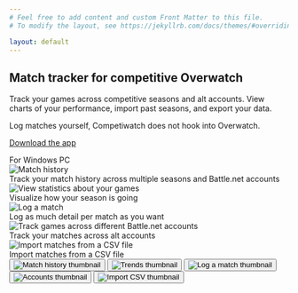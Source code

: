 ```yaml
---
# Feel free to add content and custom Front Matter to this file.
# To modify the layout, see https://jekyllrb.com/docs/themes/#overriding-theme-defaults

layout: default
---
```


<div class="clearfix mb-4 pb-4">
  <div class="col-md-7 f4 float-md-left text-center mb-4-sm">
    <h2 class="h2 mb-2 text-normal">Match tracker for competitive Overwatch</h2>
    <div class="mx-auto col-md-10">
      <p>
        Track your games across competitive seasons and alt accounts.
        <span class="no-wrap">View charts</span> of your performance, import
        past seasons, <span class="no-wrap">and export your data.</span>
      </p>
      Log matches yourself, Competiwatch does not hook into Overwatch.
    </div>
  </div>
  <div class="col-md-5 float-md-left text-center">
    <p>
      <a class="btn-primary btn-large h2 btn" href="{{ site.app_repo_url }}/releases/latest">Download the app</a>
    </p>
    <span class="text-small text-gray">For Windows PC</span>
  </div>
</div>

<div class="carousel border rounded-2 js-carousel">
  <div class="carousel-image anim-fade-in text-center active screenshot-1">
    <img src="{{ "/assets/match-history.png" | relative_url }}" class="d-inline-block img-responsive" alt="Match history">
    <div class="pt-2 text-gray">
      Track your match history across multiple seasons and Battle.net accounts
    </div>
  </div>
  <div class="carousel-image anim-fade-in text-center screenshot-2">
    <img src="{{ "/assets/trends.png" | relative_url }}" class="d-inline-block img-responsive" alt="View statistics about your games">
    <div class="pt-2 text-gray">
      Visualize how your season is going
    </div>
  </div>
  <div class="carousel-image anim-fade-in text-center screenshot-3">
    <img src="{{ "/assets/log-match.png" | relative_url }}" class="d-inline-block img-responsive" alt="Log a match">
    <div class="pt-2 text-gray">
      Log as much detail per match as you want
    </div>
  </div>
  <div class="carousel-image anim-fade-in text-center screenshot-4">
    <img src="{{ "/assets/accounts.png" | relative_url }}" class="d-inline-block img-responsive" alt="Track games across different Battle.net accounts">
    <div class="pt-2 text-gray">
      Track your matches across alt accounts
    </div>
  </div>
  <div class="carousel-image anim-fade-in text-center screenshot-5">
    <img src="{{ "/assets/import.png" | relative_url }}" class="d-inline-block img-responsive" alt="Import matches from a CSV file">
    <div class="pt-2 text-gray">
      Import matches from a CSV file
    </div>
  </div>

  <div class="carousel-nav border-top d-flex flex-items-stretch flex-justify-between">
    <button aria-label="Match history" type="button" class="border-right carousel-nav-item active tooltipped tooltipped-n js-carousel-nav-item" data-target="screenshot-1">
      <img src="{{ "/assets/match-history.png" | relative_url }}" class="img-responsive" alt="Match history thumbnail">
    </button>
    <button aria-label="Trends" type="button" class="border-right carousel-nav-item tooltipped tooltipped-n js-carousel-nav-item" data-target="screenshot-2">
      <img src="{{ "/assets/trends-thumb.png" | relative_url }}" class="img-responsive" alt="Trends thumbnail">
    </button>
    <button aria-label="Log a match" type="button" class="border-right carousel-nav-item tooltipped tooltipped-n js-carousel-nav-item" data-target="screenshot-3">
      <img src="{{ "/assets/log-match-thumb.png" | relative_url }}" class="img-responsive" alt="Log a match thumbnail">
    </button>
    <button aria-label="Accounts" type="button" class="border-right carousel-nav-item tooltipped tooltipped-n js-carousel-nav-item" data-target="screenshot-4">
      <img src="{{ "/assets/accounts-thumb.png" | relative_url }}" class="img-responsive" alt="Accounts thumbnail">
    </button>
    <button aria-label="Import matches" type="button" class="carousel-nav-item tooltipped tooltipped-n js-carousel-nav-item" data-target="screenshot-5">
      <img src="{{ "/assets/import.png" | relative_url }}" class="img-responsive" alt="Import CSV thumbnail">
    </button>
  </div>
</div>
